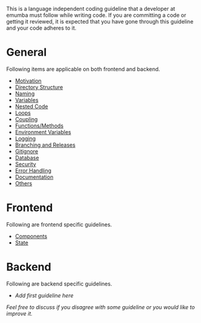 This is a language independent coding guideline that a developer at emumba must follow while writing code. If you are committing a code or getting it reviewed, it is expected that you have gone through this guideline and your code adheres to it.

# General

Following items are applicable on both frontend and backend.

- [Motivation](./General/Programming-Is-For-People.md)
- [Directory Structure](./General/How-To-Organize-Your-Directory-Structure.md)
- [Naming](./General/How-To-Name-Your-Resources.md)
- [Variables](./General/How-To-Declare-Variables.md)
- [Nested Code](./General/Avoid-Nested-Code.md)
- [Loops](./General/Loops.md)
- [Coupling](./General/Coupling.md)
- [Functions/Methods](./General/Functions.md)
- [Environment Variables](./General/Environment-Variables.md)
- [Logging](./General/Logging-Backend.md)
- [Branching and Releases](./General/Branching.md)
- [Gitignore](./General/Gitignore.md)
- [Database](./General/Database.md)
- [Security](./General/Security.md)
- [Error Handling](./General/Error-Handling.md)
- [Documentation](./General/Documentation.md)
- [Others](./General/Others.md)

# Frontend

Following are frontend specific guidelines.

- [Components](./Frontend/Components.md)
- [State](./Frontend/State.md)

# Backend

Following are backend specific guidelines.

- _Add first guideline here_

_Feel free to discuss if you disagree with some guideline or you would like to improve it._
